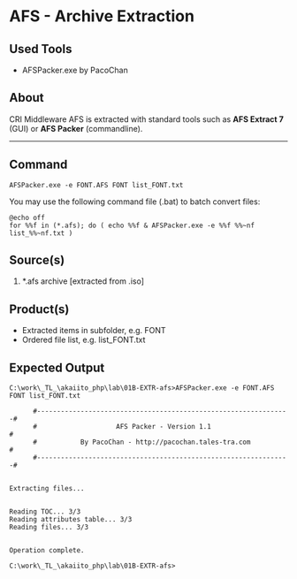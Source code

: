  AFS - Archive Extraction
==========================

 Used Tools
------------
- AFSPacker.exe by PacoChan


 About
-----------

CRI Middleware AFS is extracted with standard tools such as **AFS Extract 7** (GUI) or **AFS Packer** (commandline).

- - - - - - - - - - - - - - - - - - - - - - - - - - - - - -

 Command
-----------
	AFSPacker.exe -e FONT.AFS FONT list_FONT.txt

You may use the following command file (.bat) to batch convert files:

	@echo off
	for %%f in (*.afs); do ( echo %%f & AFSPacker.exe -e %%f %%~nf list_%%~nf.txt )

 Source(s)
-----------
1. *.afs archive [extracted from .iso]

 Product(s)
-----------

* Extracted items in subfolder, e.g. FONT
* Ordered file list, e.g. list_FONT.txt


 Expected Output
-----------

	C:\work\_TL_\akaiito_php\lab\01B-EXTR-afs>AFSPacker.exe -e FONT.AFS FONT list_FONT.txt
	
	      #----------------------------------------------------------------#
	      #                    AFS Packer - Version 1.1                    #
	      #           By PacoChan - http://pacochan.tales-tra.com          #
	      #----------------------------------------------------------------#
	
	
	Extracting files...
	
	
	Reading TOC... 3/3
	Reading attributes table... 3/3
	Reading files... 3/3
	
	
	Operation complete.
	
	C:\work\_TL_\akaiito_php\lab\01B-EXTR-afs>
